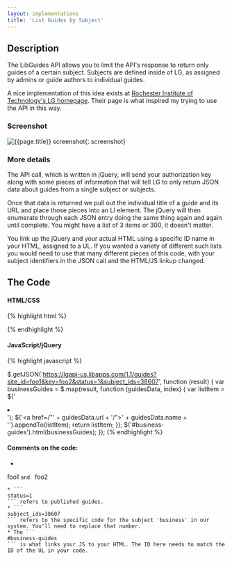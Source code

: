 ```yaml
---
layout: implementations
title: 'List Guides by Subject'
---
```

## Description
        
The LibGuides API allows you to limit the API's response to return only guides of a certain subject. Subjects are defined inside of LG, as assigned by admins or guide authors to individual guides.
        
A nice implementation of this idea exists at [Rochester Institute of Technology's LG homepage](http://infoguides.rit.edu/). Their page is what inspired my trying to use the API in this way.

### Screenshot

![{{page.title}} screenshot]({{site.baseurl}}/assets/{{page.title}}-screenshot.jpg){:.screenshot}

       
### More details
        
The API call, which is written in jQuery, will send your authorization key along with some pieces of information that will tell LG to only return JSON data about guides from a single subject or subjects.
        
Once that data is returned we pull out the individual title of a guide and its URL and place those pieces into an LI element. The jQuery will then enumerate through each JSON entry doing the same thing again and again until complete. You might have a list of 3 items or 300, it doesn't matter.
        
You link up the jQuery and your actual HTML using a specific ID name in your HTML, assigned to a UL. If you wanted a variety of different such lists you would need to use that many different pieces of this code, with your subject identifiers in the JSON call and the HTML/JS linkup changed.
    
        

## The Code

#### HTML/CSS

{% highlight html %}
<ul id="business-guides"></ul>
{% endhighlight %}

#### JavaScript/jQuery


{% highlight javascript %}

$.getJSON('https://lgapi-us.libapps.com/1.1/guides?site_id=foo1&key=foo2&status=1&subject_ids=38607', function (result) {
  var businessGuides = $.map(result, function (guidesData, index) {
    var listItem = $('<li></li>');
    $('<a href=/"' + guidesData.url + '/">' + guidesData.name + '</a>').appendTo(listItem);
    return listItem;
  });
  $('#business-guides').html(businessGuides);
});
{% endhighlight %}

#### Comments on the code:

* ```
foo1
```and ```
foo2
```are placeholders. Fill these in with the information provided by Springshare.
* ```
status=1
``` refers to published guides.
* ```
subject_ids=38607
``` refers to the specific code for the subject 'business' in our system. You'll need to replace that number.
* The ```
#business-guides
``` is what links your JS to your HTML. The ID here needs to match the ID of the UL in your code.